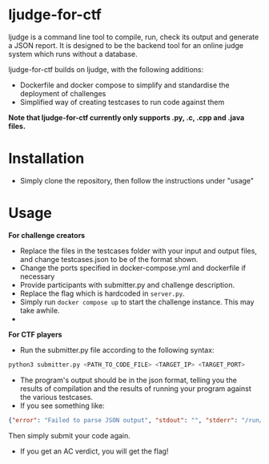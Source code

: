ljudge-for-ctf
======

ljudge is a command line tool to compile, run, check its output and generate a JSON report. It is designed to be the backend tool for an online judge system which runs without a database.

ljudge-for-ctf builds on ljudge, with the following additions:
- Dockerfile and docker compose to simplify and standardise the deployment of challenges
- Simplified way of creating testcases to run code against them

**Note that ljudge-for-ctf currently only supports .py, .c, .cpp and .java files.**

Installation
=====
- Simply clone the repository, then follow the instructions under "usage"

Usage
=====

**For challenge creators**
- Replace the files in the testcases folder with your input and output files, and change testcases.json to be of the format shown.
- Change the ports specified in docker-compose.yml and dockerfile if necessary
- Provide participants with submitter.py and challenge description.
- Replace the flag which is hardcoded in `server.py`.
- Simply run `docker compose up` to start the challenge instance. This may take awhile.
- 

**For CTF players**
- Run the submitter.py file according to the following syntax:

```bash
python3 submitter.py <PATH_TO_CODE_FILE> <TARGET_IP> <TARGET_PORT>
```

- The program's output should be in the json format, telling you the results of compilation and the results of running your program against the various testcases.
- If you see something like:

```json
{"error": "Failed to parse JSON output", "stdout": "", "stderr": "/run/lrun/mirrorfs/6d0e191bc1aaa4e9839b78c6616500fe760a18fb\ncannot mkdir: /home/judger/.cache/ljudge/kconfig\n"}
```

Then simply submit your code again.
- If you get an AC verdict, you will get the flag!